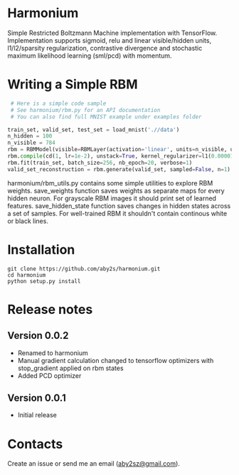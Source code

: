 # Harmonium
Simple Restricted Boltzmann Machine implementation with TensorFlow.
Implementation supports sigmoid, relu and linear visible/hidden units, l1/l2/sparsity regularization, contrastive divergence and stochastic maximum likelihood learning (sml/pcd) with momentum.



# Writing a Simple RBM

```python
 # Here is a simple code sample
 # See harmonium/rbm.py for an API documentation
 # You can also find full MNIST example under examples folder

train_set, valid_set, test_set = load_mnist('.//data')
n_hidden = 100
n_visible = 784
rbm = RBMModel(visible=RBMLayer(activation='linear', units=n_visible, use_bias=True, sampled=False), hidden=RBMLayer(activation='sigmoid', units=n_hidden, use_bias=True, sampled=True))
rbm.compile(cd(1, lr=1e-2), unstack=True, kernel_regularizer=l1(0.00001))
rbm.fit(train_set, batch_size=256, nb_epoch=20, verbose=1)
valid_set_reconstruction = rbm.generate(valid_set, sampled=False, n=1)
```
harmonium/rbm_utils.py contains some simple utilities to explore RBM weights.
save_weights function saves weights as separate maps for every hidden neuron. For grayscale RBM images it should print set of learned features.
save_hidden_state function saves changes in hidden states across a set of samples. For well-trained RBM it shouldn't contain continous white or black lines.

# Installation

```shell
git clone https://github.com/aby2s/harmonium.git
cd harmonium
python setup.py install
```
# Release notes
## Version 0.0.2
* Renamed to harmonium
* Manual gradient calculation changed to tensorflow optimizers with stop_gradient applied on rbm states
* Added PCD optimizer

## Version 0.0.1
* Initial release

# Contacts

Create an issue or send me an email (aby2sz@gmail.com).


